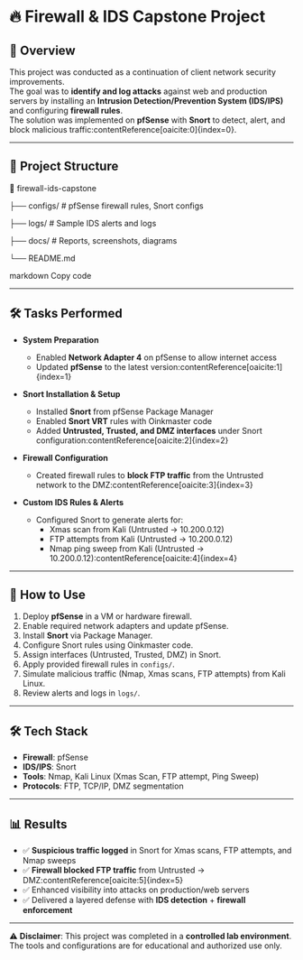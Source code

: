 # 🔥 Firewall & IDS Capstone Project

## 📌 Overview
This project was conducted as a continuation of client network security improvements.  
The goal was to **identify and log attacks** against web and production servers by installing an **Intrusion Detection/Prevention System (IDS/IPS)** and configuring **firewall rules**.  
The solution was implemented on **pfSense** with **Snort** to detect, alert, and block malicious traffic:contentReference[oaicite:0]{index=0}.

---

## 📂 Project Structure
📂 firewall-ids-capstone

├── configs/ # pfSense firewall rules, Snort configs

├── logs/ # Sample IDS alerts and logs

├── docs/ # Reports, screenshots, diagrams

└── README.md

markdown
Copy code

---

## 🛠️ Tasks Performed
- **System Preparation**
  - Enabled **Network Adapter 4** on pfSense to allow internet access  
  - Updated **pfSense** to the latest version:contentReference[oaicite:1]{index=1}  

- **Snort Installation & Setup**
  - Installed **Snort** from pfSense Package Manager  
  - Enabled **Snort VRT** rules with Oinkmaster code  
  - Added **Untrusted, Trusted, and DMZ interfaces** under Snort configuration:contentReference[oaicite:2]{index=2}  

- **Firewall Configuration**
  - Created firewall rules to **block FTP traffic** from the Untrusted network to the DMZ:contentReference[oaicite:3]{index=3}  

- **Custom IDS Rules & Alerts**
  - Configured Snort to generate alerts for:  
    - Xmas scan from Kali (Untrusted → 10.200.0.12)  
    - FTP attempts from Kali (Untrusted → 10.200.0.12)  
    - Nmap ping sweep from Kali (Untrusted → 10.200.0.12):contentReference[oaicite:4]{index=4}  

---

## 🚀 How to Use
1. Deploy **pfSense** in a VM or hardware firewall.  
2. Enable required network adapters and update pfSense.  
3. Install **Snort** via Package Manager.  
4. Configure Snort rules using Oinkmaster code.  
5. Assign interfaces (Untrusted, Trusted, DMZ) in Snort.  
6. Apply provided firewall rules in `configs/`.  
7. Simulate malicious traffic (Nmap, Xmas scans, FTP attempts) from Kali Linux.  
8. Review alerts and logs in `logs/`.  

---

## 🛠️ Tech Stack
- **Firewall**: pfSense  
- **IDS/IPS**: Snort  
- **Tools**: Nmap, Kali Linux (Xmas Scan, FTP attempt, Ping Sweep)  
- **Protocols**: FTP, TCP/IP, DMZ segmentation  

---

## 📊 Results
- ✅ **Suspicious traffic logged** in Snort for Xmas scans, FTP attempts, and Nmap sweeps  
- ✅ **Firewall blocked FTP traffic** from Untrusted → DMZ:contentReference[oaicite:5]{index=5}  
- ✅ Enhanced visibility into attacks on production/web servers  
- ✅ Delivered a layered defense with **IDS detection** + **firewall enforcement**  

---

⚠️ **Disclaimer**: This project was completed in a **controlled lab environment**. The tools and configurations are for educational and authorized use only.  
